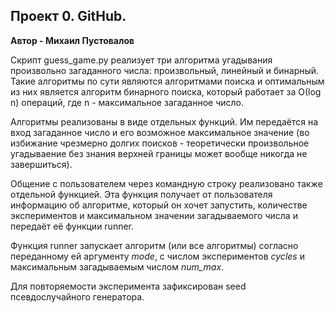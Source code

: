 ## Проект 0. GitHub.
**Автор - Михаил Пустовалов**

Скрипт guess_game.py реализует три алгоритма угадывания произвольно
загаданного числа: произвольный, линейный и бинарный. Такие алгоритмы 
по сути являются алгоритмами поиска и оптимальным из них является алгоритм бинарного поиска, который работает за 
О(log n) операций, где n - максимальное загаданное число.

Алгоритмы реализованы в виде отдельных функций. Им передаётся на вход загаданное число и его возможное максимальное
значение (во избижание чрезмерно долгих поисков - теоретически произвольное 
угадываение без знания верхней границы может вообще никогда не завершиться).

Общение с пользователем через командную строку реализовано также отдельной функцией.
Эта функция получает от пользователя информацию об алгоритме, который он 
хочет запустить, количестве экспериментов и максимальном значении
загадываемого числа и передаёт её функции runner.

Функция runner запускает алгоритм (или все алгоритмы) согласно переданному ей
аргументу *mode*, с числом экспериментов *cycles* и максимальным 
загадываемым числом *num_max*.

Для повторяемости эксперимента зафиксирован seed псевдослучайного генератора.
 
